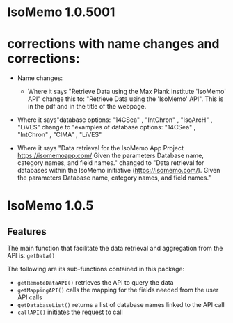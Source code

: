 # IsoMemo 1.0.5001

# corrections with name changes and corrections:
- Name changes:
  - Where it says "Retrieve Data using the Max Plank Institute 'IsoMemo' API" change this to: "Retrieve Data using the 'IsoMemo' API". This is in the pdf and in the title of the webpage.

- Where it says"database options: "14CSea" , "IntChron" , "IsoArcH" , "LiVES" change to "examples of database options: "14CSea" , "IntChron" , "CIMA" , "LiVES"

- Where it says "Data retrieval for the IsoMemo App Project https://isomemoapp.com/ Given the parameters Database
name, category names, and field names." changed to "Data retrieval for databases within the IsoMemo initiative (https://isomemo.com/). Given the parameters Database name, category names, and field names."

# IsoMemo 1.0.5

## Features
The main function that facilitate the data retrieval and aggregation from the API is: `getData()`

The following are its sub-functions contained in this package: 
- `getRemoteDataAPI()` retrieves the API to query the data
- `getMappingAPI()` calls the mapping for the fields needed from the user API calls
- `getDatabaseList()` returns a list of database names linked to the API call
- `callAPI()` initiates the request to call 
